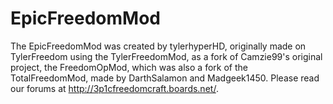 # **EpicFreedomMod** #

The EpicFreedomMod was created by tylerhyperHD, originally made on TylerFreedom using the TylerFreedomMod, as a fork of Camzie99's original project, the FreedomOpMod, which was also a fork of the TotalFreedomMod, made by DarthSalamon and Madgeek1450. Please read our forums at http://3p1cfreedomcraft.boards.net/.